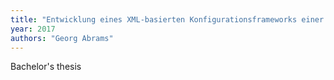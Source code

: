 ```yaml
---
title: "Entwicklung eines XML-basierten Konfigurationsframeworks einer verteilten Multi-Physik Kopplungssoftware"
year: 2017
authors: "Georg Abrams"
---
```

Bachelor's thesis

